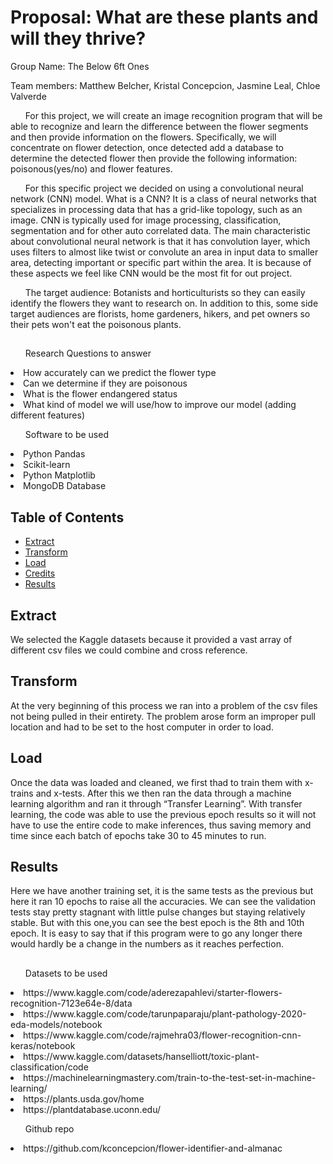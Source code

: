 
<body>
    <h1> Proposal: What are these plants and will they thrive? </h1>
</body>

<p align="left"> Group Name: The Below 6ft Ones</p>

Team members: Matthew Belcher, Kristal Concepcion, Jasmine Leal, Chloe Valverde



&nbsp;&nbsp;&nbsp;&nbsp;&nbsp;&nbsp;For this project, we will create an image recognition program that will be able to recognize and learn the difference between the flower segments and then provide information on the flowers. Specifically, we will concentrate on flower detection, once detected add a database to determine the detected flower then provide the following information: poisonous(yes/no) and flower features.

&nbsp;&nbsp;&nbsp;&nbsp;&nbsp;&nbsp;For this specific project we decided on using a convolutional neural network (CNN) model. What is a CNN? It is a class of neural networks that specializes in processing data that has a grid-like topology, such as an image. CNN is typically used for image processing, classification, segmentation and for other auto correlated data. The main characteristic about convolutional neural network is that it has convolution layer, which uses filters to almost like twist or convolute an area in input data to smaller area, detecting important or specific part within the area.  It is because of these aspects we feel like CNN would be the most fit for out project.

&nbsp;&nbsp;&nbsp;&nbsp;&nbsp;&nbsp;The target audience: Botanists and horticulturists so they can easily identify the flowers they want to research on. In addition to this, some side target audiences are florists, home gardeners, hikers, and pet owners so their pets won't eat the poisonous plants.

	


##
<p>
<ul>Research Questions to answer</ul>

<li>How accurately can we predict the flower type </li>
<li>Can we determine if they are poisonous </li>
<li>What is the flower endangered status </li>
<li>What kind of model we will use/how to improve our model (adding different features) </li>
</p>

<p>

<ul>Software to be used</ul>

<li>Python Pandas </li>
<li>Scikit-learn </li>
<li>Python Matplotlib </li>
<li>MongoDB Database </li>
</p>

<p>


## Table of Contents

- [Extract](#extract)
- [Transform](#transform)
- [Load](#load)
- [Credits](#credits)
- [Results](#results)


## Extract
We selected the Kaggle datasets because it provided a vast array of different csv files we could combine and cross reference. 
## Transform

At the very beginning of this process we ran into a problem of the csv files not being pulled in their entirety. The problem arose form an improper pull location and had to be set to the host computer in order to load.

## Load

Once the data was loaded and cleaned, we first thad to train them with x-trains and x-tests. After this we then ran the data through a machine learning algorithm and ran it through “Transfer Learning”. With transfer learning, the code was able to use the previous epoch results so it will not have to use the entire code to make inferences, thus saving memory and time since each batch of epochs take 30 to 45 minutes to run.
 
## Results

Here we have another training set, it is the same tests as the previous but here it ran 10 epochs to raise all the accuracies. We can see the validation tests stay pretty stagnant with little pulse changes but staying relatively stable. But with this one,you can see the best epoch is the 8th and 10th epoch. It is easy to say that if this program were to go any longer there would hardly be a change in the numbers as it reaches perfection. 





##
<ul>Datasets to be used</ul>

<li>https://www.kaggle.com/code/aderezapahlevi/starter-flowers-recognition-7123e64e-8/data </li>
<li>https://www.kaggle.com/code/tarunpaparaju/plant-pathology-2020-eda-models/notebook </li>
<li>https://www.kaggle.com/code/rajmehra03/flower-recognition-cnn-keras/notebook </li>
<li>https://www.kaggle.com/datasets/hanselliott/toxic-plant-classification/code</li>
<li>https://machinelearningmastery.com/train-to-the-test-set-in-machine-learning/</li>
<li>https://plants.usda.gov/home</li>
<li>https://plantdatabase.uconn.edu/</li>

</p>


<p>

<ul>Github repo</ul>

<li>https://github.com/kconcepcion/flower-identifier-and-almanac </li>
</p>


